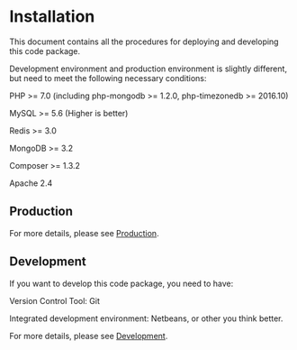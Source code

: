 # Installation

This document contains all the procedures for deploying and developing this code
package.

Development environment and production environment is slightly different, but
need to meet the following necessary conditions:

PHP >= 7.0 (including php-mongodb >= 1.2.0, php-timezonedb >= 2016.10)

MySQL >= 5.6 (Higher is better)

Redis >= 3.0

MongoDB >= 3.2

Composer >= 1.3.2

Apache 2.4

## Production

For more details, please see [Production](Production.md).

## Development

If you want to develop this code package, you need to have:

Version Control Tool: Git

Integrated development environment: Netbeans, or other you think better.

For more details, please see [Development](Development.md).
